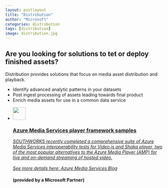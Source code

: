 ```yaml
---
layout: postlayout
title: "Distribution"
author: "Microsoft"
categories: distribution
tags: [distribution]
image: distribution.jpg
---
```

<div class="featured-image topic-box">
    <h2>Are you looking for solutions to tet or deploy finished assets?</h2>
    <span>
    Distribution provides solutions that focus on media asset distribution and playback.
    </span>
    <ul>
        <li>Identify advanced analytic patterns in your datasets</li>
        <li>Post ingest processing of assets leading towards final product</li>
        <li>Enrich media assets for use in a common data service</li>
    </ul>
</div>

<ul class="card-grid card-grid-2x3">
    <li class="card card-position">
       <a href="https://github.com/Azure-Samples/media-services-3rdparty-player-samples">
        <div class=""><img src="{{ site.github.url }}/assets/img/javascript.png" height="40" width="40" /></div>
            <div class="">
                <h3>Azure Media Services player framework samples</h3>
            </div>
            <div class="hover-info">
                <i>SOUTHWORKS recently completed a comprehensive suite of Azure Media Services interoperability tests for Video.js and Shaka player, two of the most popular alternatives to the Azure Media Player (AMP) for live and on-demand streaming of hosted video.
                <br><br>
                See more details here: <a href="https://techcommunity.microsoft.com/t5/azure-media-services/azure-media-services-github-for-3rd-party-player-framework/ba-p/1527751">Azure Media Services Blog</a>
                </i>
                <br>
                <h4>(provided by a Microsoft Partner)</h4>
            </div>
        </a>
    </li>
<ul>
